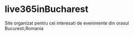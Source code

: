 # live365inBucharest
Site organizat pentru cei interesati de evenimente din orasul Bucuresti,Romania
